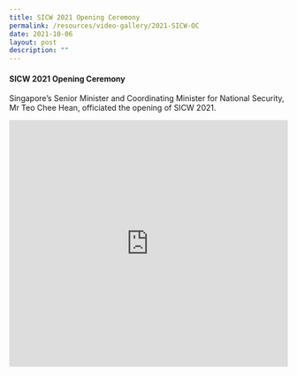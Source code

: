 ```yaml
---
title: SICW 2021 Opening Ceremony
permalink: /resources/video-gallery/2021-SICW-OC
date: 2021-10-06
layout: post
description: ""
---
```

#### **SICW 2021 Opening Ceremony**

Singapore’s Senior Minister and Coordinating Minister for National Security, Mr Teo Chee Hean, officiated the opening of SICW 2021.

<iframe width="100%" height="445" src="https://www.youtube.com/embed/xJfKG86pW2w" title="YouTube video player" frameborder="0" allow="accelerometer; autoplay; clipboard-write; encrypted-media; gyroscope; picture-in-picture" allowfullscreen></iframe>